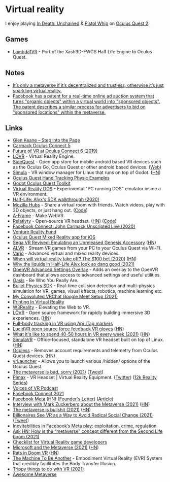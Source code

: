 # Virtual reality

I enjoy playing [In Death: Unchained](https://www.oculus.com/experiences/quest/2334376869949242/) & [Pistol Whip](https://www.oculus.com/experiences/quest/2104963472963790/) on [Oculus Quest 2](https://www.oculus.com/quest-2/).

## Games

- [Lambda1VR](https://github.com/DrBeef/Lambda1VR) - Port of the Xash3D-FWGS Half Life Engine to Oculus Quest.

## Notes

- [It’s only a metaverse if it’s decentralized and trustless, otherwise it’s just sparkling virtual reality.](https://twitter.com/max_hodak/status/1446651117899694083)
- [Facebook has a patent for a real-time online ad auction system that turns "organic objects" within a virtual world into "sponsored objects". The patent describes a similar process for advertisers to bid on "sponsored locations" within the metaverse.](https://twitter.com/notjeffrichards/status/1458432253587906569)

## Links

- [Glen Keane – Step into the Page](https://www.youtube.com/watch?v=GSbkn6mCfXE)
- [Carmack Oculus Connect 5](https://www.facebook.com/Oculusvr/videos/2364701536878601/)
- [Future of VR at Oculus Connect 6 (2019)](https://www.youtube.com/watch?v=RCB_mfGmh9w&t=1h47m12s)
- [LOVR](https://github.com/bjornbytes/lovr) - Virtual Reality Engine.
- [SideQuest](https://github.com/the-expanse/SideQuest) - Open app store for mobile android based VR devices such as the Oculus Go, Oculus Quest or other android based devices. ([Web](https://sidequestvr.com/))
- [Simula](https://github.com/SimulaVR/Simula) - VR window manager for Linux that runs on top of Godot. ([HN](https://news.ycombinator.com/item?id=22823891))
- [Oculus Quest Hand Tracking Physic Examples](https://github.com/dilmerv/OculusQuestHandTrackingPhysics)
- [Godot Oculus Quest Toolkit](https://github.com/NeoSpark314/godot_oculus_quest_toolkit)
- [Virtual Reality DOS](https://github.com/sonictruth/vr-dos) - Experimental "PC running DOS" emulator inside a VR environment.
- [Half-Life: Alyx's SDK walkthrough (2020)](https://twitter.com/joewintergreen/status/1262662025903128576)
- [Mozilla Hubs](https://hubs.mozilla.com/#/) - Share a virtual room with friends. Watch videos, play with 3D objects, or just hang out. ([Code](https://github.com/mozilla/hubs))
- [A-Frame](https://aframe.io/) - Make WebVR.
- [Relativty](https://www.relativty.com/) - Open-source VR headset. ([HN](https://news.ycombinator.com/item?id=24431052)) ([Code](https://github.com/relativty/Relativty))
- [Facebook Connect: John Carmack Unscripted Live (2020)](https://www.youtube.com/watch?v=sXmY26pOE-Y)
- [Venture Reality Fund](https://www.thevrfund.com/)
- [Oculus Quest Mixed Reality app for iOS](https://github.com/fabio914/OculusQuestMixedRealityForiOS)
- [Sega VR Revived: Emulating an Unreleased Genesis Accessory](https://gamehistory.org/segavr/) ([HN](https://news.ycombinator.com/item?id=25161494))
- [ALVR](https://github.com/JackD83/ALVR) - Stream VR games from your PC to your Oculus Quest via Wi-FI.
- [Varjo](https://varjo.com/) - Advanced virtual and mixed reality devices.
- [When will virtual reality take off? The $100 bet (2020)](https://glinden.blogspot.com/2020/12/when-will-virtual-reality-take-off-100.html) ([HN](https://news.ycombinator.com/item?id=25439490))
- [Why the liquids in Half-Life Alyx look so dang good (2021)](https://www.youtube.com/watch?v=9XWxsJKpYYI)
- [OpenVR Advanced Settings Overlay](https://github.com/OpenVR-Advanced-Settings/OpenVR-AdvancedSettings) - Adds an overlay to the OpenVR dashboard that allows access to advanced settings and useful utilities.
- [Oasis](https://theoasis.com/) - Be Who You Really Are.
- [Bullet Physics SDK](https://github.com/bulletphysics/bullet3) - Real-time collision detection and multi-physics simulation for VR, games, visual effects, robotics, machine learning etc.
- [My Convoluted VRChat Google Meet Setup (2021)](https://christine.website/blog/convoluted-vrchat-gchat-setup-2021-02-24)
- [Printing In Virtual Reality](https://blog.glitch.land/en/posts/tb-point-mapper-pt1/)
- [W3Reality](https://github.com/w3reality) - Elevating the Web to VR.
- [LÖVR](https://lovr.org/) - Open source framework for rapidly building immersive 3D experiences. ([HN](https://news.ycombinator.com/item?id=28081656))
- [Full-body tracking in VR using AprilTag markers](https://github.com/ju1ce/April-Tag-VR-FullBody-Tracker)
- [LucidVR open source force feedback VR gloves](https://github.com/LucidVR/lucidgloves) ([HN](https://news.ycombinator.com/item?id=28340330))
- [What it's like to spend 40-50 hours in VR every week (2021)](https://blog.immersed.team/working-from-orbit-39bf95a6d385) ([HN](https://news.ycombinator.com/item?id=28678041))
- [SimulaVR](https://simulavr.com/) - Office-focused, standalone VR headset built on top of Linux. ([HN](https://news.ycombinator.com/item?id=28691358))
- [Oculess](https://github.com/basti564/Oculess) - Removes account requirements and telemetry from Oculus Quest devices. ([HN](https://news.ycombinator.com/item?id=28869462))
- [vrLauncher](https://github.com/basti564/vrLauncher) - Allows you to launch various /hidden/ options of the Oculus Quest.
- [The metaverse is bad, sorry (2021)](https://www.theatlantic.com/technology/archive/2021/10/facebook-metaverse-name-change/620449/) ([Tweet](https://twitter.com/ibogost/status/1451291837650673665))
- [Pimax](https://pimax.com/) - VR Headset | Virtual Reality Equipment. ([Twitter](https://twitter.com/pimaxofficial)) ([12k Reality Series](https://twitter.com/kentbye/status/1452740892708667393))
- [Voices of VR Podcast](http://voicesofvr.com/)
- [Facebook Connect 2021](https://www.youtube.com/watch?v=0294iXEPO4Y)
- [Facebook Meta](https://about.facebook.com/meta/) ([HN](https://news.ycombinator.com/item?id=29029317)) ([Founder's Letter](https://about.fb.com/news/2021/10/founders-letter/)) ([Article](https://stratechery.com/2021/meta/))
- [Interview with Mark Zuckerberg about the Metaverse (2021)](https://stratechery.com/2021/an-interview-with-mark-zuckerberg-about-the-metaverse/) ([HN](https://news.ycombinator.com/item?id=29032196))
- [The metaverse is bullshit (2021)](https://outline.com/DUdr8Y) ([HN](https://news.ycombinator.com/item?id=29045930))
- [Billionaires See VR as a Way to Avoid Radical Social Change (2021)](https://www.wired.com/story/billionaires-use-vr-avoid-social-change/) ([Tweet](https://twitter.com/JoshuaPotash/status/1454128902687928331))
- [Inevitabilities in Facebook’s Meta play: exploitation, crime, regulation](https://twitter.com/juliapowles/status/1454819169078177793)
- [Ask HN: How is the “metaverse” concept different from the Second Life boom (2021)](https://news.ycombinator.com/item?id=29136478)
- [Checklist for Virtual Reality game developers](https://github.com/SuperV1234/vr-game-checklist)
- [Microsoft and the Metaverse (2021)](https://stratechery.com/2021/microsoft-and-the-metaverse/) ([HN](https://news.ycombinator.com/item?id=29163856))
- [Rats in Doom VR](https://medium.com/mindsoft/rats-in-doom-eb6c52c73aca) ([HN](https://news.ycombinator.com/item?id=29341007))
- [The Machine To Be Another](http://beanotherlab.org/home/work/tmtba/) - Embodiment Virtual Reality (EVR) System that credibly facilitates the Body Transfer Illusion.
- [Trippy things to do with VR (2021)](https://twitter.com/dan_abramov/status/1471905282733260804)
- [Awesome Metaverse](https://github.com/M3-org/awesome-metaverse)
